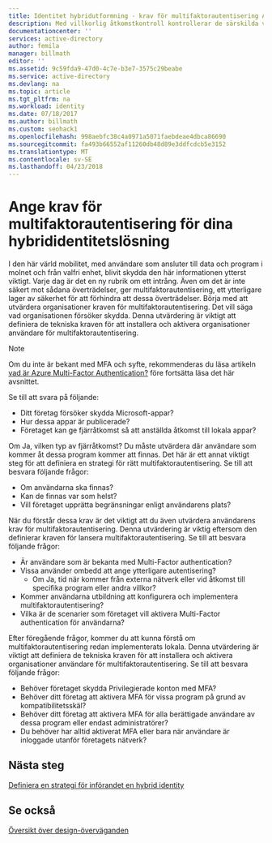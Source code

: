 ```yaml
---
title: Identitet hybridutformning - krav för multifaktorautentisering Azure | Microsoft Docs
description: Med villkorlig åtkomstkontroll kontrollerar de särskilda villkor som du väljer när du autentiserar användaren och innan du tillåter åtkomst till programmet i Azure Active Directory. När dessa villkor är uppfyllda, autentiserade användaren och få tillgång till programmet.
documentationcenter: ''
services: active-directory
author: femila
manager: billmath
editor: ''
ms.assetid: 9c59fda9-47d0-4c7e-b3e7-3575c29beabe
ms.service: active-directory
ms.devlang: na
ms.topic: article
ms.tgt_pltfrm: na
ms.workload: identity
ms.date: 07/18/2017
ms.author: billmath
ms.custom: seohack1
ms.openlocfilehash: 998aebfc38c4a0971a5071faebdeae4dbca86690
ms.sourcegitcommit: fa493b66552af11260db48d89e3ddfcdcb5e3152
ms.translationtype: MT
ms.contentlocale: sv-SE
ms.lasthandoff: 04/23/2018
---
```

# <a name="determine-multi-factor-authentication-requirements-for-your-hybrid-identity-solution"></a>Ange krav för multifaktorautentisering för dina hybrididentitetslösning
I den här värld mobilitet, med användare som ansluter till data och program i molnet och från valfri enhet, blivit skydda den här informationen ytterst viktigt.  Varje dag är det en ny rubrik om ett intrång.  Även om det är inte säkert mot sådana överträdelser, ger multifaktorautentisering, ett ytterligare lager av säkerhet för att förhindra att dessa överträdelser.
Börja med att utvärdera organisationer kraven för multifaktorautentisering. Det vill säga vad organisationen försöker skydda.  Denna utvärdering är viktigt att definiera de tekniska kraven för att installera och aktivera organisationer användare för multifaktorautentisering.

> [!NOTE]
> Om du inte är bekant med MFA och syfte, rekommenderas du läsa artikeln [vad är Azure Multi-Factor Authentication?](authentication/multi-factor-authentication.md) före fortsätta läsa det här avsnittet.
> 
> 

Se till att svara på följande:

* Ditt företag försöker skydda Microsoft-appar? 
* Hur dessa appar är publicerade?
* Företaget kan ge fjärråtkomst så att anställda åtkomst till lokala appar?

Om Ja, vilken typ av fjärråtkomst? Du måste utvärdera där användare som kommer åt dessa program kommer att finnas. Det här är ett annat viktigt steg för att definiera en strategi för rätt multifaktorautentisering. Se till att besvara följande frågor:

* Om användarna ska finnas?
* Kan de finnas var som helst?
* Vill företaget upprätta begränsningar enligt användarens plats?

När du förstår dessa krav är det viktigt att du även utvärdera användarens krav för multifaktorautentisering. Denna utvärdering är viktig eftersom den definierar kraven för lansera multifaktorautentisering. Se till att besvara följande frågor:

* Är användare som är bekanta med Multi-Factor authentication?
* Vissa använder ombedd att ange ytterligare autentisering?  
  * Om Ja, tid när kommer från externa nätverk eller vid åtkomst till specifika program eller andra villkor?
* Kommer användarna utbildning att konfigurera och implementera multifaktorautentisering?
* Vilka är de scenarier som företaget vill aktivera Multi-Factor authentication för användarna?

Efter föregående frågor, kommer du att kunna förstå om multifaktorautentisering redan implementerats lokala. Denna utvärdering är viktigt att definiera de tekniska kraven för att installera och aktivera organisationer användare för multifaktorautentisering. Se till att besvara följande frågor:

* Behöver företaget skydda Privilegierade konton med MFA?
* Behöver ditt företag att aktivera MFA för vissa program på grund av kompatibilitetsskäl?
* Behöver ditt företag att aktivera MFA för alla berättigade användare av dessa program eller endast administratörer?
* Du behöver har alltid aktiverat MFA eller bara när användare är inloggade utanför företagets nätverk?

## <a name="next-steps"></a>Nästa steg
[Definiera en strategi för införandet en hybrid identity](active-directory-hybrid-identity-design-considerations-identity-adoption-strategy.md)

## <a name="see-also"></a>Se också
[Översikt över design-överväganden](active-directory-hybrid-identity-design-considerations-overview.md)

